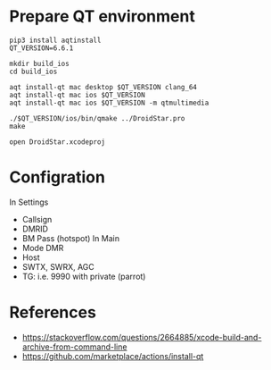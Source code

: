 # Prepare QT environment
```
pip3 install aqtinstall 
QT_VERSION=6.6.1

mkdir build_ios
cd build_ios

aqt install-qt mac desktop $QT_VERSION clang_64
aqt install-qt mac ios $QT_VERSION     
aqt install-qt mac ios $QT_VERSION -m qtmultimedia

./$QT_VERSION/ios/bin/qmake ../DroidStar.pro
make

open DroidStar.xcodeproj
```


# Configration
In Settings
- Callsign
- DMRID
- BM Pass (hotspot)
In Main
- Mode DMR
- Host
- SWTX, SWRX, AGC
- TG: i.e. 9990 with private (parrot)


# References
- https://stackoverflow.com/questions/2664885/xcode-build-and-archive-from-command-line
- https://github.com/marketplace/actions/install-qt
